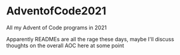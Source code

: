 # AdventofCode2021
All my Advent of Code programs in 2021

Apparently READMEs are all the rage these days, maybe I'll discuss thoughts on the overall AOC here at some point
